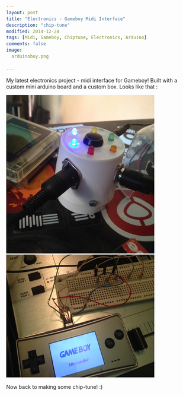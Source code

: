 ```yaml
---
layout: post
title: "Electronics - Gameboy Midi Interface"
description: "chip-tune"
modified: 2014-12-24
tags: [Midi, Gameboy, Chiptune, Electronics, Arduino]
comments: false
image: 
  arduinoboy.png

---
```


My latest electronics project - midi interface for Gameboy! Built with a custom mini arduino board and a custom box. Looks like that :

<img src="/images/ArduinoBoy.png">

<img src="/images/GBAmicro.png">

Now back to making some chip-tune! :)

